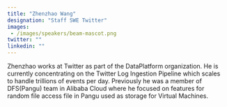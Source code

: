 ```yaml
---
title: "Zhenzhao Wang"
designation: "Staff SWE Twitter"
images: 
 - /images/speakers/beam-mascot.png
twitter: ""
linkedin: ""
---
```


Zhenzhao works at Twitter as part of the DataPlatform organization. He is currently concentrating on the Twitter Log Ingestion Pipeline which scales to handle trillions of events per day. Previously he was a member of DFS(Pangu) team in Alibaba Cloud where he focused on features for random file access file in Pangu used as storage for Virtual Machines.